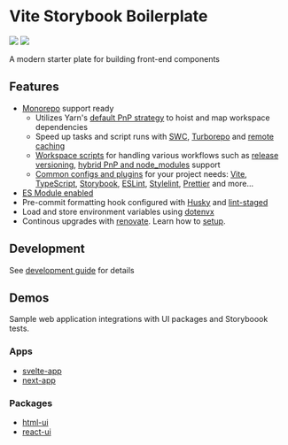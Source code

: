 # Vite Storybook Boilerplate

[<img src="https://codecov.io/gh/psychobolt/vite-storybook-boilerplate/branch/main/graph/badge.svg">](https://codecov.io/gh/psychobolt/vite-storybook-boilerplate/tree/main) [<img src="https://github.com/psychobolt/vite-storybook-boilerplate/actions/workflows/status.yml/badge.svg">](https://github.com/psychobolt/vite-storybook-boilerplate/actions/workflows/status.yml?query=branch%3Amain)

A modern starter plate for building front-end components

## Features

- [Monorepo](https://monorepo.tools/) support ready
  - Utilizes Yarn's [default PnP strategy](https://yarnpkg.com/features/pnp) to hoist and map workspace dependencies
  - Speed up tasks and script runs with [SWC](https://swc.rs/), [Turborepo](https://turbo.build/repo) and [remote caching](https://turbo.build/repo/docs/core-concepts/remote-caching)
  - [Workspace scripts](https://github.com/psychobolt/vite-storybook-boilerplate/tree/main/bin) for handling various workflows such as [release versioning](WORKFLOWS.md), [hybrid PnP and node_modules](https://yarnpkg.com/getting-started/recipes#hybrid-pnp--node_modules-mono-repo) support
  - [Common configs and plugins](https://github.com/psychobolt/vite-storybook-boilerplate/tree/main/packages/commons) for your project needs: [Vite](https://vitejs.dev/), [TypeScript](https://www.typescriptlang.org/), [Storybook](https://storybook.js.org), [ESLint](https://eslint.org/), [Stylelint](https://stylelint.io/), [Prettier](https://prettier.io/) and more...
- [ES Module enabled](https://nodejs.org/api/esm.html#enabling)
- Pre-commit formatting hook configured with [Husky](https://typicode.github.io/husky/) and [lint-staged](https://github.com/lint-staged/lint-staged)
- Load and store environment variables using [dotenvx](https://dotenvx.com/)
- Continous upgrades with [renovate](https://docs.renovatebot.com/). Learn how to [setup](DEVELOPMENT.md#managing-dependencies).

## Development

See [development guide](DEVELOPMENT.md) for details

## Demos

Sample web application integrations with UI packages and Storyboook tests.

### Apps

- [svelte-app](apps/svelte-app/)
- [next-app](apps/next-app/)

### Packages

- [html-ui](packages/html-ui/)
- [react-ui](packages/react-ui/)
